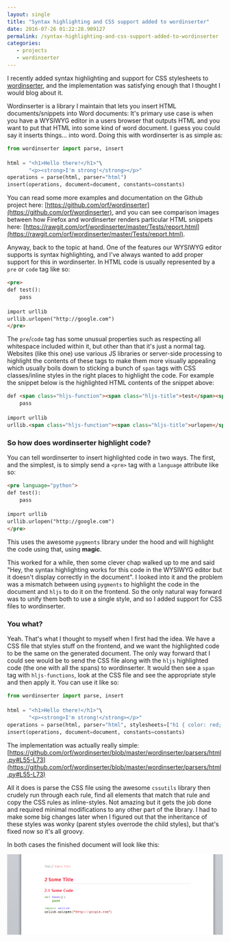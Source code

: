 ```yaml
---
layout: single
title: "Syntax highlighting and CSS support added to wordinserter"
date: 2016-07-26 01:22:28.909127
permalink: /syntax-highlighting-and-css-support-added-to-wordinserter
categories:
   - projects
   - wordinserter
---
```


I recently added syntax highlighting and support for CSS stylesheets to [wordinserter](https://github.com/orf/wordinserter), and the implementation was satisfying enough that I thought I would blog about it.

Wordinserter is a library I maintain that lets you insert HTML documents/snippets into Word documents: It's primary use case is when you have a WYSIWYG editor in a users browser that outputs HTML and you want to put that HTML into some kind of word document. I guess you could say it inserts things... into word. Doing this with wordinserter is as simple as:


```python
from wordinserter import parse, insert

html = "<h1>Hello there!</h1>"\
       "<p><strong>I'm strong!</strong></p>"
operations = parse(html, parser="html")
insert(operations, document=document, constants=constants)
```

You can read some more examples and documentation on the Github project here: [https://github.com/orf/wordinserter](https://github.com/orf/wordinserter), and you can see comparison images between how Firefox and wordinserter renders particular HTML snippets here: [https://rawgit.com/orf/wordinserter/master/Tests/report.html](https://rawgit.com/orf/wordinserter/master/Tests/report.html).

Anyway, back to the topic at hand. One of the features our WYSIWYG editor supports is syntax highlighting, and I've always wanted to add proper support for this in wordinserter. In HTML code is usually represented by a `pre` or `code` tag like so:


```html
<pre>
def test():
    pass

import urllib
urllib.urlopen("http://google.com")
</pre>
```

The `pre`/`code` tag has some unusual properties such as respecting all whitespace included within it, but other than that it's just a normal tag. Websites (like this one) use various JS libraries or server-side processing to highlight the contents of these tags to make them more visually appealing which usually boils down to sticking a bunch of `span` tags with CSS classes/inline styles in the right places to highlight the code. For example the snippet below is the highlighted HTML contents of the snippet above:

```html
def <span class="hljs-function"><span class="hljs-title">test</span><span class="hljs-params">()</span></span>:
    pass

import urllib
urllib.<span class="hljs-function"><span class="hljs-title">urlopen</span><span class="hljs-params">(<span class="hljs-string">"http://google.com"</span>)</span></span>
```

### So how does wordinserter highlight code?

You can tell wordinserter to insert highlighted code in two ways. The first, and the simplest, is to simply send a `<pre>` tag with a `language` attribute like so:

```html
<pre language="python">
def test():
    pass

import urllib
urllib.urlopen("http://google.com")
</pre>
```

This uses the awesome `pygments` library under the hood and will highlight the code using that, using **magic**.

This worked for a while, then some clever chap walked up to me and said "Hey, the syntax highlighting works for this code in the WYSIWYG editor but it doesn't display correctly in the document". I looked into it and the problem was a mismatch between using `pygments` to highlight the code in the document and `hljs` to do it on the frontend. So the only natural way forward was to unify them both to use a single style, and so I added support for CSS files to wordinserter.

### You what?

Yeah. That's what I thought to myself when I first had the idea. We have a CSS file that styles stuff on the frontend, and we want the highlighted code to be the same on the generated document. The only way forward that I could see would be to send the CSS file along with the `hljs` highlighted code (the one with all the spans) to wordinserter. It would then see a `span` tag with `hljs-functions`, look at the CSS file and see the appropriate style and then apply it. You can use it like so:

```python
from wordinserter import parse, insert

html = "<h1>Hello there!</h1>"\
       "<p><strong>I'm strong!</strong></p>"
operations = parse(html, parser="html", stylesheets=["h1 { color: red; }"])
insert(operations, document=document, constants=constants)
```


The implementation was actually really simple: [https://github.com/orf/wordinserter/blob/master/wordinserter/parsers/html.py#L55-L73](https://github.com/orf/wordinserter/blob/master/wordinserter/parsers/html.py#L55-L73)

All it does is parse the CSS file using the awesome `cssutils` library then crudely run through each rule, find all elements that match that rule and copy the CSS rules as inline-styles. Not amazing but it gets the job done and required minimal modifications to any other part of the library. I had to make some big changes later when I figured out that the inheritance of these styles was wonky (parent styles overrode the child styles), but that's fixed now so it's all groovy.


In both cases the finished document will look like this:


![](./python-code_7FLFY4AH.png)
    